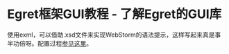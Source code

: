 Egret框架GUI教程 - 了解Egret的GUI库
===============

使用exml，可以借助.xsd文件来实现WebStorm的语法提示，这样写起来真是事半功倍呀。配置过程[参见这里](http://bbs.egret-labs.org/thread-155-1-1.html)。